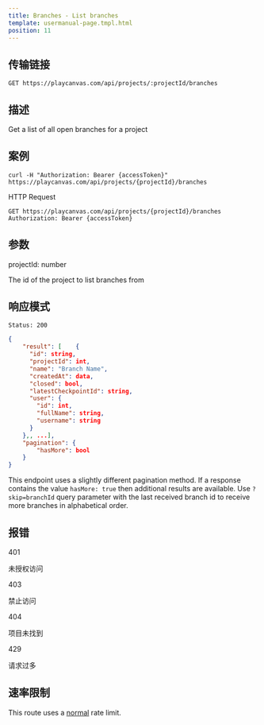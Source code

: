 ```yaml
---
title: Branches - List branches
template: usermanual-page.tmpl.html
position: 11
---
```


## 传输链接

```none
GET https://playcanvas.com/api/projects/:projectId/branches
```

## 描述

Get a list of all open branches for a project

## 案例

```none
curl -H "Authorization: Bearer {accessToken}" https://playcanvas.com/api/projects/{projectId}/branches
```

HTTP Request

```text
GET https://playcanvas.com/api/projects/{projectId}/branches
Authorization: Bearer {accessToken}
```

## 参数

<div class="params">
<div class="parameter"><span class="param">projectId: number</span><p>The id of the project to list branches from</p></div>
</div>

## 响应模式

```none
Status: 200
```

```json
{
    "result": [    {
      "id": string,
      "projectId": int,
      "name": "Branch Name",
      "createdAt": data,
      "closed": bool,
      "latestCheckpointId": string,
      "user": {
        "id": int,
        "fullName": string,
        "username": string
      }
    },, ...],
    "pagination": {
        "hasMore": bool
    }
}
```

This endpoint uses a slightly different pagination method. If a response contains the value `hasMore: true` then additional results are available. Use `?skip=branchId` query parameter with the last received branch id to receive more branches in alphabetical order.

## 报错

<div class="params">
<div class="parameter"><span class="param">401</span><p>未授权访问</p></div>
<div class="parameter"><span class="param">403</span><p>禁止访问</p></div>
<div class="parameter"><span class="param">404</span><p>项目未找到</p></div>
<div class="parameter"><span class="param">429</span><p>请求过多</p></div>
</div>

## 速率限制

This route uses a [normal][1] rate limit.

[1]: /user-manual/api#rate-limiting

